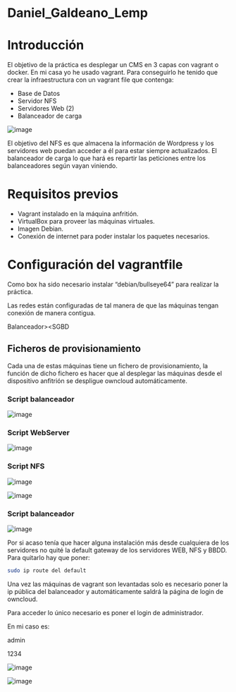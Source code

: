 # Daniel_Galdeano_Lemp
# Introducción

El objetivo de la práctica es desplegar un CMS en 3 capas con vagrant o docker. En mi casa yo he usado vagrant. Para conseguirlo he tenido que crear la infraestructura con un vagrant file que contenga:

- Base de Datos
- Servidor NFS
- Servidores Web (2)
- Balanceador de carga

![image](https://github.com/user-attachments/assets/29b64044-8df1-44aa-9b41-548dd7375893)


El objetivo del NFS es que almacena la información de Wordpress y los servidores web puedan acceder a él para estar siempre actualizados. El balanceador de carga lo que hará es repartir las peticiones entre los balanceadores según vayan viniendo.

# **Requisitos previos**

- Vagrant instalado en la máquina anfritión.
- VirtualBox para proveer las máquinas virtuales.
- Imagen Debian.
- Conexión de internet para poder instalar los paquetes necesarios.

# Configuración del vagrantfile

Como box ha sido necesario instalar “debian/bullseye64” para realizar la práctica.

Las redes están configuradas de tal manera de que las máquinas tengan conexión de manera contigua.

Balanceador><SvWeb><SGBD

## Ficheros de provisionamiento

Cada una de estas máquinas tiene un fichero de provisionamiento, la función de dicho fichero es hacer que al desplegar las máquinas desde el dispositivo anfitrión se despligue owncloud automáticamente.

### Script balanceador

![image](https://github.com/user-attachments/assets/86bf45df-711a-4883-99fa-e10b009460d7)


### Script WebServer

![image](https://github.com/user-attachments/assets/1d482556-78bf-4d91-999a-72b426ee2e2d)


### Script NFS

![image](https://github.com/user-attachments/assets/50967046-eff9-4c36-a956-0ca536016a86)


![image](https://github.com/user-attachments/assets/2b4847f0-e333-466c-afb5-d03d2bd578f7)


### Script balanceador

![image](https://github.com/user-attachments/assets/9a5437bf-a48a-43b4-8bdf-3ce1112be3e3)


Por si acaso tenía que hacer alguna instalación más desde cualquiera de los servidores no quité la default gateway de los servidores WEB, NFS y BBDD. Para quitarlo hay que poner:

```bash
sudo ip route del default
```

Una vez las máquinas de vagrant son levantadas solo es necesario poner la ip pública del balanceador y automáticamente saldrá la página de login de owncloud.

Para acceder lo único necesario es poner el login de administrador.

En mi caso es: 

admin

1234

![image](https://github.com/user-attachments/assets/7dfb1bec-cac3-40e6-a426-71873cdcfb66)

![image](https://github.com/user-attachments/assets/fe964977-d140-4fc5-8cac-6d66ae3f95d8)
